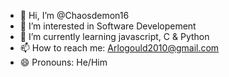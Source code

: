 - 👋 Hi, I’m @Chaosdemon16
- 👀 I’m interested in Software Developement
- 🌱 I’m currently learning javascript, C & Python
- 📫 How to reach me: Arlogould2010@gmail.com
- 😄 Pronouns: He/Him

<!---
Chaosdemon16/Chaosdemon16 is a ✨ special ✨ repository because its `README.md` (this file) appears on your GitHub profile.
You can click the Preview link to take a look at your changes.
--->
